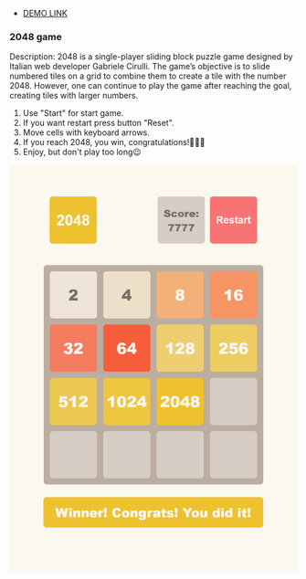 - [DEMO LINK](https://BudnikOleksii.github.io/2048_game/)

### 2048 game

Description: 2048 is a single-player sliding block puzzle game designed by Italian web developer Gabriele Cirulli. The game’s objective is to slide numbered tiles on a grid to combine them to create a tile with the number 2048. However, one can continue to play the game after reaching the goal, creating tiles with larger numbers.

1) Use "Start" for start game.
2) If you want restart press button "Reset".
3) Move cells with keyboard arrows.
4) If you reach 2048, you win, congratulations!🎉🎉🎉
5) Enjoy, but don't play too long😉

![Preview](./src/images/reference.png)
